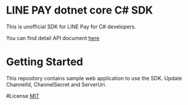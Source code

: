 # LINE PAY dotnet core C# SDK
This is unofficial SDK for LINE Pay for C# developers.

You can find detail API document [here](https://pay.line.me/jp/developers/documentation/download/tech?locale=en_US)

# Getting Started
This repository contains sample web application to use the SDK.
Update ChannelId, ChannelSecret and ServerUri.

#License
[MIT](./LICENSE)